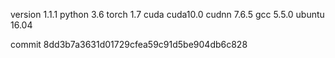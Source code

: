 version 1.1.1
python 3.6
torch 1.7
cuda cuda10.0
cudnn 7.6.5
gcc 5.5.0
ubuntu 16.04

commit 8dd3b7a3631d01729cfea59c91d5be904db6c828